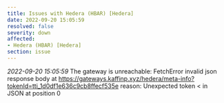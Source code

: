```yaml
---
title: Issues with Hedera (HBAR) [Hedera]
date: 2022-09-20 15:05:59
resolved: false
severity: down
affected:
- Hedera (HBAR) [Hedera]
section: issue
---
```


*2022-09-20 15:05:59* The gateway is unreachable: FetchError invalid json response body at https://gateways.kaffinp.xyz/hedera/meta-info?tokenId=tti_1d0df1e636c9cb8ffecf535e reason: Unexpected token < in JSON at position 0